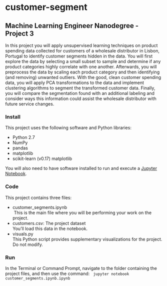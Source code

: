 # customer-segment

## Machine Learning Engineer Nanodegree - Project 3

In this project you will apply unsupervised learning techniques on product spending data collected for customers of a wholesale distributor in Lisbon, Portugal to identify customer segments hidden in the data. You will first explore the data by selecting a small subset to sample and determine if any product categories highly correlate with one another. Afterwards, you will preprocess the data by scaling each product category and then identifying (and removing) unwanted outliers. With the good, clean customer spending data, you will apply PCA transformations to the data and implement clustering algorithms to segment the transformed customer data. Finally, you will compare the segmentation found with an additional labeling and consider ways this information could assist the wholesale distributor with future service changes.

### Install
This project uses the following software and Python libraries:

- Python 2.7
- NumPy
- pandas
- matplotlib
- scikit-learn (v0.17)
matplotlib

You will also need to have software installed to run and execute a [Jupyter Notebook](http://ipython.org/notebook.html).


### Code
This project contains three files:

- customer_segments.ipynb  
  This is the main file where you will be performing your work on the project.
- customers.csv: The project dataset  
  You’ll load this data in the notebook.
- visuals.py  
  This Python script provides supplementary visualizations for the project. Do not modify.
  
### Run
In the Terminal or Command Prompt, navigate to the folder containing the project files, and then use the command:  
```jupyter notebook customer_segments.ipynb.ipynb```

